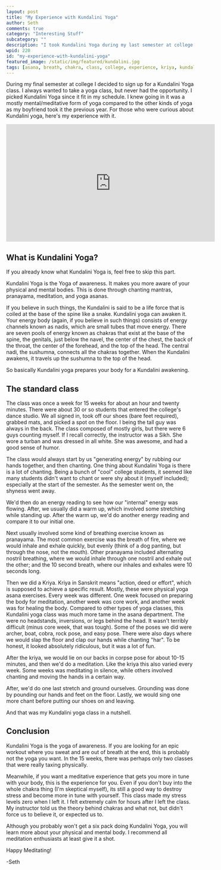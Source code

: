 ```yaml
---
layout: post
title: "My Experience with Kundalini Yoga"
author: Seth
comments: true
category: "Interesting Stuff"
subcategory: ""
description: "I took Kundalini Yoga during my last semester at college.  Here's how it went."
wpid: 220
id: "my-experience-with-kundalini-yoga"
featured_image: /static/img/featured/kundalini.jpg
tags: [asana, breath, chakra, class, college, experience, kriya, kundalini, meditation, pranayama, video, yoga, YouTube]
---
```


During my final semester at college I decided to sign up for a Kundalini Yoga class. I always wanted to take a yoga class, but never had the opportunity. I picked Kundalini Yoga since it fit in my schedule. I knew going in it was a mostly mental/meditative form of yoga compared to the other kinds of yoga as my boyfriend took it the previous year. For those who were curious about Kundalini yoga, here's my experience with it.

<!--more-->

<iframe width="560" height="315" src="https://www.youtube.com/embed/M_fTT1J5ypw" frameborder="0" allowfullscreen></iframe>

## What is Kundalini Yoga?

If you already know what Kundalini Yoga is, feel free to skip this part.

Kundalini Yoga is the Yoga of awareness. It makes you more aware of your physical and mental bodies. This is done through chanting mantras, pranayama, meditation, and yoga asanas.

If you believe in such things, the Kundalini is said to be a life force that is coiled at the base of the spine like a snake. Kundalini yoga can awaken it. Your energy body (again, if you believe in such things) consists of energy channels known as nadis, which are small tubes that move energy. There are seven pools of energy known as chakras that exist at the base of the spine, the genitals, just below the navel, the center of the chest, the back of the throat, the center of the forehead, and the top of the head. The central nadi, the sushumna, connects all the chakras together. When the Kundalini awakens, it travels up the sushumna to the top of the head.

So basically Kundalini yoga prepares your body for a Kundalini awakening.

## The standard class

The class was once a week for 15 weeks for about an hour and twenty minutes. There were about 30 or so students that entered the college's dance studio. We all signed in, took off our shoes (bare feet required), grabbed mats, and picked a spot on the floor. I being the tall guy was always in the back. The class composed of mostly girls, but there were 6 guys counting myself. If I recall correctly, the instructor was a Sikh. She wore a turban and was dressed in all white. She was awesome, and had a good sense of humor.

The class would always start by us "generating energy" by rubbing our hands together, and then chanting. One thing about Kundalini Yoga is there is a lot of chanting. Being a bunch of "cool" college students, it seemed like many students didn't want to chant or were shy about it (myself included); especially at the start of the semester. As the semester went on, the shyness went away.

We'd then do an energy reading to see how our "internal" energy was flowing. After, we usually did a warm up, which involved some stretching while standing up. After the warm up, we'd do another energy reading and compare it to our initial one.

Next usually involved some kind of breathing exercise known as pranayama. The most common exercise was the breath of fire, where we would inhale and exhale quickly, but evenly (think of a dog panting, but through the nose, not the mouth). Other pranayama included alternating nostril breathing, where we would inhale through one nostril and exhale out the other; and the 10 second breath, where our inhales and exhales were 10 seconds long.

Then we did a Kriya. Kriya in Sanskrit means "action, deed or effort", which is supposed to achieve a specific result. Mostly, these were physical yoga asana exercises. Every week was different. One week focused on preparing the body for meditation, another week was core work, and another week was for healing the body. Compared to other types of yoga classes, this Kundalini yoga class was much more tame in the asana department. The were no headstands, inversions, or legs behind the head. It wasn't terribly difficult (minus core week, that was tough). Some of the poses we did were archer, boat, cobra, rock pose, and easy pose. There were also days where we would slap the floor and clap our hands while chanting "har". To be honest, it looked absolutely ridiculous, but it was a lot of fun.

After the kriya, we would lie on our backs in corpse pose for about 10-15 minutes, and then we'd do a meditation. Like the kriya this also varied every week. Some weeks was meditating in silence, while others involved chanting and moving the hands in a certain way.

After, we'd do one last stretch and ground ourselves. Grounding was done by pounding our hands and feet on the floor. Lastly, we would sing one more chant before putting our shoes on and leaving.

And that was my Kundalini yoga class in a nutshell.

## Conclusion

Kundalini Yoga is the yoga of awareness. If you are looking for an epic workout where you sweat and are out of breath at the end, this is probably not the yoga you want. In the 15 weeks, there was perhaps only two classes that were really taxing physically.

Meanwhile, if you want a meditative experience that gets you more in tune with your body, this is the experience for you. Even if you don't buy into the whole chakra thing (I'm skeptical myself), its still a good way to destroy stress and become more in tune with yourself. This class made my stress levels zero when I left it. I felt extremely calm for hours after I left the class. My instructor told us the theory behind chakras and what not, but didn't force us to believe it, or expected us to.

Although you probably won't get a six pack doing Kundalini Yoga, you will learn more about your physical and mental body. I recommend all meditation enthusiasts at least give it a shot.

Happy Meditating!

-Seth
